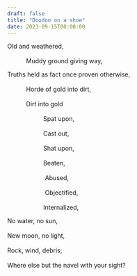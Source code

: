 ```yaml
---
draft: false
title: "Doodoo on a shoe"
date: 2023-09-15T00:00:00
---
```

Old and weathered, <br>  
&nbsp;&nbsp;&nbsp;&nbsp;&nbsp;&nbsp;&nbsp;&nbsp;&nbsp;&nbsp; Muddy ground giving way, <br>  

Truths held as fact once proven otherwise, <br>  
&nbsp;&nbsp;&nbsp;&nbsp;&nbsp;&nbsp;&nbsp;&nbsp;&nbsp;&nbsp; Horde of gold into dirt, <br>  
&nbsp;&nbsp;&nbsp;&nbsp;&nbsp;&nbsp;&nbsp;&nbsp;&nbsp;&nbsp; Dirt into gold <br>  
&nbsp;&nbsp;&nbsp;&nbsp;&nbsp;&nbsp;&nbsp;&nbsp;&nbsp;&nbsp;&nbsp;&nbsp;&nbsp;&nbsp;&nbsp;&nbsp;&nbsp;&nbsp;&nbsp;&nbsp; Spat upon, <br>  
&nbsp;&nbsp;&nbsp;&nbsp;&nbsp;&nbsp;&nbsp;&nbsp;&nbsp;&nbsp;&nbsp;&nbsp;&nbsp;&nbsp;&nbsp;&nbsp;&nbsp;&nbsp;&nbsp;&nbsp; Cast out, <br>  
&nbsp;&nbsp;&nbsp;&nbsp;&nbsp;&nbsp;&nbsp;&nbsp;&nbsp;&nbsp;&nbsp;&nbsp;&nbsp;&nbsp;&nbsp;&nbsp;&nbsp;&nbsp;&nbsp;&nbsp; Shat upon, <br>  
&nbsp;&nbsp;&nbsp;&nbsp;&nbsp;&nbsp;&nbsp;&nbsp;&nbsp;&nbsp;&nbsp;&nbsp;&nbsp;&nbsp;&nbsp;&nbsp;&nbsp;&nbsp;&nbsp;&nbsp; Beaten, <br>  
&nbsp;&nbsp;&nbsp;&nbsp;&nbsp;&nbsp;&nbsp;&nbsp;&nbsp;&nbsp; &nbsp;&nbsp;&nbsp;&nbsp;&nbsp;&nbsp;&nbsp;&nbsp;&nbsp;&nbsp; Abused, <br>  
&nbsp;&nbsp;&nbsp;&nbsp;&nbsp;&nbsp;&nbsp;&nbsp;&nbsp;&nbsp; &nbsp;&nbsp;&nbsp;&nbsp;&nbsp;&nbsp;&nbsp;&nbsp;&nbsp;&nbsp; Objectified, <br>  
&nbsp;&nbsp;&nbsp;&nbsp;&nbsp;&nbsp;&nbsp;&nbsp;&nbsp;&nbsp;&nbsp;&nbsp;&nbsp;&nbsp;&nbsp;&nbsp;&nbsp;&nbsp;&nbsp;&nbsp; Internalized, <br>  

No water, no sun, <br>  
New moon, no light, <br>  
Rock, wind, debris; <br>  
Where else but the navel with your sight? 